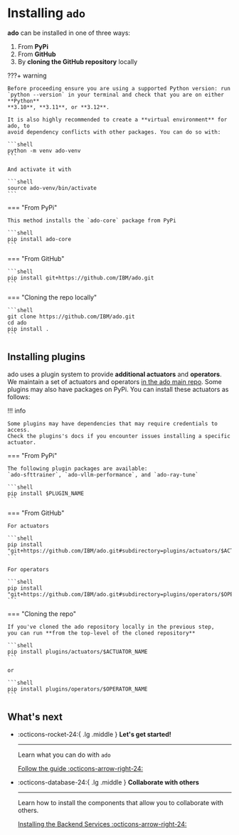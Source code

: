<!-- markdownlint-disable-next-line first-line-h1 -->
# Installing `ado`

**ado** can be installed in one of three ways:

1. From **PyPi**
2. From **GitHub**
3. By **cloning the GitHub repository** locally

???+ warning

    Before proceeding ensure you are using a supported Python version: run
    `python --version` in your terminal and check that you are on either **Python**
    **3.10**, **3.11**, or **3.12**.

    It is also highly recommended to create a **virtual environment** for ado, to
    avoid dependency conflicts with other packages. You can do so with:

    ```shell
    python -m venv ado-venv
    ```

    And activate it with

    ```shell
    source ado-venv/bin/activate
    ```

=== "From PyPi"

    This method installs the `ado-core` package from PyPi

    ```shell
    pip install ado-core
    ```

=== "From GitHub"

    ```shell
    pip install git+https://github.com/IBM/ado.git
    ```

=== "Cloning the repo locally"

    ```shell
    git clone https://github.com/IBM/ado.git
    cd ado
    pip install .
    ```

## Installing plugins

ado uses a plugin system to provide **additional actuators** and **operators**.
We maintain a set of actuators and operators
[in the ado main repo](https://github.com/ibm/ado/tree/main/plugins/).
Some plugins may also have packages on PyPi.
You can install these actuators as follows:

!!! info

    Some plugins may have dependencies that may require credentials to access.
    Check the plugins's docs if you encounter issues installing a specific actuator.

=== "From PyPi"

    The following plugin packages are available:
    `ado-sfttrainer`, `ado-vllm-performance`, and `ado-ray-tune`

    ```shell
    pip install $PLUGIN_NAME
    ```

=== "From GitHub"

    For actuators

    ```shell
    pip install "git+https://github.com/IBM/ado.git#subdirectory=plugins/actuators/$ACTUATOR_NAME"
    ```

    For operators

    ```shell
    pip install "git+https://github.com/IBM/ado.git#subdirectory=plugins/operators/$OPERATOR_NAME"
    ```

=== "Cloning the repo"

    If you've cloned the ado repository locally in the previous step,
    you can run **from the top-level of the cloned repository**

    ```shell
    pip install plugins/actuators/$ACTUATOR_NAME
    ```

    or

    ```shell
    pip install plugins/operators/$OPERATOR_NAME
    ```

## What's next

<!-- markdownlint-disable line-length -->
<!-- markdownlint-disable-next-line no-inline-html -->
<div class="grid cards" markdown>

- :octicons-rocket-24:{ .lg .middle } **Let's get started!**

    ---

    Learn what you can do with `ado`

    [Follow the guide :octicons-arrow-right-24:](ado.md)

- :octicons-database-24:{ .lg .middle } **Collaborate with others**

    ---

    Learn how to install the components that allow you to collaborate with others.

    [Installing the Backend Services :octicons-arrow-right-24:](installing-backend-services.md)

</div>
<!-- markdownlint-enable line-length -->